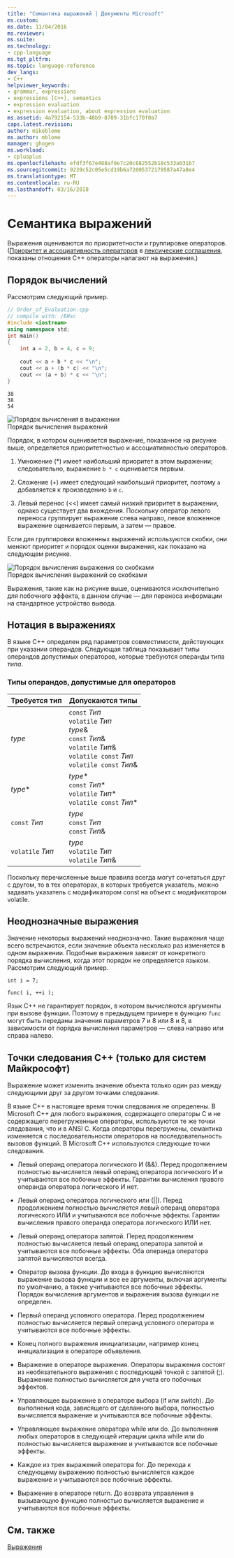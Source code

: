 ```yaml
---
title: "Семантика выражений | Документы Microsoft"
ms.custom: 
ms.date: 11/04/2016
ms.reviewer: 
ms.suite: 
ms.technology:
- cpp-language
ms.tgt_pltfrm: 
ms.topic: language-reference
dev_langs:
- C++
helpviewer_keywords:
- grammar, expressions
- expressions [C++], semantics
- expression evaluation
- expression evaluation, about expression evaluation
ms.assetid: 4a792154-533b-48b9-8709-31bfc170f0a7
caps.latest.revision: 
author: mikeblome
ms.author: mblome
manager: ghogen
ms.workload:
- cplusplus
ms.openlocfilehash: efdf3f67e488af0e7c20c882552b18c533a031b7
ms.sourcegitcommit: 9239c52c05e5cd19b6a72005372179587a47a8e4
ms.translationtype: MT
ms.contentlocale: ru-RU
ms.lasthandoff: 03/16/2018
---
```

# <a name="semantics-of-expressions"></a>Семантика выражений
Выражения оцениваются по приоритетности и группировке операторов. ([Приоритет и ассоциативность операторов](../cpp/cpp-built-in-operators-precedence-and-associativity.md) в [лексические соглашения](../cpp/lexical-conventions.md), показаны отношения C++ операторы налагают на выражения.)  
  
## <a name="order-of-evaluation"></a>Порядок вычислений  
 Рассмотрим следующий пример.  
  
```cpp  
// Order_of_Evaluation.cpp  
// compile with: /EHsc  
#include <iostream>  
using namespace std;  
int main()  
{  
    int a = 2, b = 4, c = 9;  
  
    cout << a + b * c << "\n";  
    cout << a + (b * c) << "\n";  
    cout << (a + b) * c << "\n";  
}  
```  
  
```Output  
38  
38  
54  
```  
  
 ![Порядок вычисления в выражении](../cpp/media/vc38zv1.gif "vc38ZV1")  
Порядок вычисления выражений  
  
 Порядок, в котором оценивается выражение, показанное на рисунке выше, определяется приоритетностью и ассоциативностью операторов.  
  
1.  Умножение (*) имеет наибольший приоритет в этом выражении; следовательно, выражение `b * c` оценивается первым.  
  
2.  Сложение (+) имеет следующий наибольший приоритет, поэтому `a` добавляется к произведению `b` и `c`.  
  
3.  Левый перенос (<<) имеет самый низкий приоритет в выражении, однако существует два вхождения. Поскольку оператор левого переноса группирует выражение слева направо, левое вложенное выражение оценивается первым, а затем — правое.  
  
 Если для группировки вложенных выражений используются скобки, они меняют приоритет и порядок оценки выражения, как показано на следующем рисунке.  
  
 ![Порядок вычисления выражения со скобками](../cpp/media/vc38zv2.gif "vc38ZV2")  
Порядок вычисления выражений со скобками  
  
 Выражения, такие как на рисунке выше, оцениваются исключительно для побочного эффекта, в данном случае — для переноса информации на стандартное устройство вывода.  
  
## <a name="notation-in-expressions"></a>Нотация в выражениях  
 В языке C++ определен ряд параметров совместимости, действующих при указании операндов. Следующая таблица показывает типы операндов допустимых операторов, которые требуются операнды типа *типа*.  
  
### <a name="operand-types-acceptable-to-operators"></a>Типы операндов, допустимые для операторов  
  
|Требуется тип|Допускаются типы|  
|-------------------|-------------------|  
|*type*|`const` *Тип*<br /> `volatile` *Тип*<br /> *type*&<br /> `const` *Тип*&<br /> `volatile` *Тип*&<br /> `volatile const` *Тип*<br /> `volatile const` *Тип*&|  
|*type*\*|*type*\*<br /> `const` *Тип*\*<br /> `volatile` *Тип*\*<br /> `volatile const` *Тип*\*|  
|`const` *Тип*|*type*<br /> `const` *Тип*<br />`const` *Тип*&|  
|`volatile` *Тип*|*type*<br /> `volatile` *Тип*<br /> `volatile` *Тип*&|  
  
 Поскольку перечисленные выше правила всегда могут сочетаться друг с другом, то в тех операторах, в которых требуется указатель, можно задавать указатель с модификатором const на объект с модификатором volatile.  
  
## <a name="ambiguous-expressions"></a>Неоднозначные выражения  
 Значение некоторых выражений неоднозначно. Такие выражения чаще всего встречаются, если значение объекта несколько раз изменяется в одном выражении. Подобные выражения зависят от конкретного порядка вычисления, когда этот порядок не определяется языком. Рассмотрим следующий пример.  
  
```  
int i = 7;  
  
func( i, ++i );  
```  
  
 Язык C++ не гарантирует порядок, в котором вычисляются аргументы при вызове функции. Поэтому в предыдущем примере в функцию `func` могут быть переданы значения параметров 7 и 8 или 8 и 8, в зависимости от порядка вычисления параметров — слева направо или справа налево.  
  
## <a name="c-sequence-points-microsoft-specific"></a>Точки следования C++ (только для систем Майкрософт)  
 Выражение может изменить значение объекта только один раз между следующими друг за другом точками следования.  
  
 В языке C++ в настоящее время точки следования не определены. В Microsoft C++ для любого выражения, содержащего операторы C и не содержащего перегруженные операторы, используются те же точки следования, что и в ANSI C. Когда операторы перегружены, семантика изменяется с последовательности операторов на последовательность вызовов функций. В Microsoft C++ используются следующие точки следования.  
  
-   Левый операнд оператора логического И (&&). Перед продолжением полностью вычисляется левый операнд оператора логического И и учитываются все побочные эффекты. Гарантии вычисления правого операнда оператора логического И нет.  
  
-   Левый операнд оператора логического или (&#124;&#124;). Перед продолжением полностью вычисляется левый операнд оператора логического ИЛИ и учитываются все побочные эффекты. Гарантии вычисления правого операнда оператора логического ИЛИ нет.  
  
-   Левый операнд оператора запятой. Перед продолжением полностью вычисляется левый операнд оператора запятой и учитываются все побочные эффекты. Оба операнда оператора запятой вычисляются всегда.  
  
-   Оператор вызова функции. До входа в функцию вычисляются выражение вызова функции и все ее аргументы, включая аргументы по умолчанию, а также учитываются все побочные эффекты. Порядок вычисления аргументов и выражения вызова функции не определен.  
  
-   Первый операнд условного оператора. Перед продолжением полностью вычисляется первый операнд условного оператора и учитываются все побочные эффекты.  
  
-   Конец полного выражения инициализации, например конец инициализации в операторе объявления.  
  
-   Выражение в операторе выражения. Операторы выражения состоят из необязательного выражения с последующей точкой с запятой (;). Выражение полностью вычисляется для учета его побочных эффектов.  
  
-   Управляющее выражение в операторе выбора (if или switch). До выполнения кода, зависящего от сделанного выбора, полностью вычисляется выражение и учитываются все побочные эффекты.  
  
-   Управляющее выражение оператора while или do. До выполнения любых операторов в следующей итерации цикла while или do полностью вычисляется выражение и учитываются все побочные эффекты.  
  
-   Каждое из трех выражений оператора for. До перехода к следующему выражению полностью вычисляется каждое выражение и учитываются все побочные эффекты.  
  
-   Выражение в операторе return. До возврата управления в вызывающую функцию полностью вычисляется выражение и учитываются все побочные эффекты.  
  
## <a name="see-also"></a>См. также  
 [Выражения](../cpp/expressions-cpp.md)